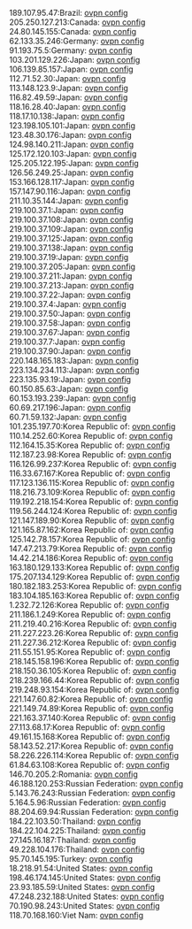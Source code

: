 189.107.95.47:Brazil: [ovpn config](vpn/189_107_95_47.ovpn)  
205.250.127.213:Canada: [ovpn config](vpn/205_250_127_213.ovpn)  
24.80.145.155:Canada: [ovpn config](vpn/24_80_145_155.ovpn)  
62.133.35.246:Germany: [ovpn config](vpn/62_133_35_246.ovpn)  
91.193.75.5:Germany: [ovpn config](vpn/91_193_75_5.ovpn)  
103.201.129.226:Japan: [ovpn config](vpn/103_201_129_226.ovpn)  
106.139.85.157:Japan: [ovpn config](vpn/106_139_85_157.ovpn)  
112.71.52.30:Japan: [ovpn config](vpn/112_71_52_30.ovpn)  
113.148.123.9:Japan: [ovpn config](vpn/113_148_123_9.ovpn)  
116.82.49.59:Japan: [ovpn config](vpn/116_82_49_59.ovpn)  
118.16.28.40:Japan: [ovpn config](vpn/118_16_28_40.ovpn)  
118.17.10.138:Japan: [ovpn config](vpn/118_17_10_138.ovpn)  
123.198.105.101:Japan: [ovpn config](vpn/123_198_105_101.ovpn)  
123.48.30.176:Japan: [ovpn config](vpn/123_48_30_176.ovpn)  
124.98.140.211:Japan: [ovpn config](vpn/124_98_140_211.ovpn)  
125.172.120.103:Japan: [ovpn config](vpn/125_172_120_103.ovpn)  
125.205.122.195:Japan: [ovpn config](vpn/125_205_122_195.ovpn)  
126.56.249.25:Japan: [ovpn config](vpn/126_56_249_25.ovpn)  
153.166.128.117:Japan: [ovpn config](vpn/153_166_128_117.ovpn)  
157.147.90.116:Japan: [ovpn config](vpn/157_147_90_116.ovpn)  
211.10.35.144:Japan: [ovpn config](vpn/211_10_35_144.ovpn)  
219.100.37.1:Japan: [ovpn config](vpn/219_100_37_1.ovpn)  
219.100.37.108:Japan: [ovpn config](vpn/219_100_37_108.ovpn)  
219.100.37.109:Japan: [ovpn config](vpn/219_100_37_109.ovpn)  
219.100.37.125:Japan: [ovpn config](vpn/219_100_37_125.ovpn)  
219.100.37.138:Japan: [ovpn config](vpn/219_100_37_138.ovpn)  
219.100.37.19:Japan: [ovpn config](vpn/219_100_37_19.ovpn)  
219.100.37.205:Japan: [ovpn config](vpn/219_100_37_205.ovpn)  
219.100.37.211:Japan: [ovpn config](vpn/219_100_37_211.ovpn)  
219.100.37.213:Japan: [ovpn config](vpn/219_100_37_213.ovpn)  
219.100.37.22:Japan: [ovpn config](vpn/219_100_37_22.ovpn)  
219.100.37.4:Japan: [ovpn config](vpn/219_100_37_4.ovpn)  
219.100.37.50:Japan: [ovpn config](vpn/219_100_37_50.ovpn)  
219.100.37.58:Japan: [ovpn config](vpn/219_100_37_58.ovpn)  
219.100.37.67:Japan: [ovpn config](vpn/219_100_37_67.ovpn)  
219.100.37.7:Japan: [ovpn config](vpn/219_100_37_7.ovpn)  
219.100.37.90:Japan: [ovpn config](vpn/219_100_37_90.ovpn)  
220.148.165.183:Japan: [ovpn config](vpn/220_148_165_183.ovpn)  
223.134.234.113:Japan: [ovpn config](vpn/223_134_234_113.ovpn)  
223.135.93.19:Japan: [ovpn config](vpn/223_135_93_19.ovpn)  
60.150.85.63:Japan: [ovpn config](vpn/60_150_85_63.ovpn)  
60.153.193.239:Japan: [ovpn config](vpn/60_153_193_239.ovpn)  
60.69.217.196:Japan: [ovpn config](vpn/60_69_217_196.ovpn)  
60.71.59.132:Japan: [ovpn config](vpn/60_71_59_132.ovpn)  
101.235.197.70:Korea Republic of: [ovpn config](vpn/101_235_197_70.ovpn)  
110.14.252.60:Korea Republic of: [ovpn config](vpn/110_14_252_60.ovpn)  
112.164.15.35:Korea Republic of: [ovpn config](vpn/112_164_15_35.ovpn)  
112.187.23.98:Korea Republic of: [ovpn config](vpn/112_187_23_98.ovpn)  
116.126.99.237:Korea Republic of: [ovpn config](vpn/116_126_99_237.ovpn)  
116.33.67.167:Korea Republic of: [ovpn config](vpn/116_33_67_167.ovpn)  
117.123.136.115:Korea Republic of: [ovpn config](vpn/117_123_136_115.ovpn)  
118.216.73.109:Korea Republic of: [ovpn config](vpn/118_216_73_109.ovpn)  
119.192.218.154:Korea Republic of: [ovpn config](vpn/119_192_218_154.ovpn)  
119.56.244.124:Korea Republic of: [ovpn config](vpn/119_56_244_124.ovpn)  
121.147.189.90:Korea Republic of: [ovpn config](vpn/121_147_189_90.ovpn)  
121.165.87.162:Korea Republic of: [ovpn config](vpn/121_165_87_162.ovpn)  
125.142.78.157:Korea Republic of: [ovpn config](vpn/125_142_78_157.ovpn)  
147.47.213.79:Korea Republic of: [ovpn config](vpn/147_47_213_79.ovpn)  
14.42.214.186:Korea Republic of: [ovpn config](vpn/14_42_214_186.ovpn)  
163.180.129.133:Korea Republic of: [ovpn config](vpn/163_180_129_133.ovpn)  
175.207.134.129:Korea Republic of: [ovpn config](vpn/175_207_134_129.ovpn)  
180.182.183.253:Korea Republic of: [ovpn config](vpn/180_182_183_253.ovpn)  
183.104.185.163:Korea Republic of: [ovpn config](vpn/183_104_185_163.ovpn)  
1.232.72.126:Korea Republic of: [ovpn config](vpn/1_232_72_126.ovpn)  
211.186.1.249:Korea Republic of: [ovpn config](vpn/211_186_1_249.ovpn)  
211.219.40.216:Korea Republic of: [ovpn config](vpn/211_219_40_216.ovpn)  
211.227.223.26:Korea Republic of: [ovpn config](vpn/211_227_223_26.ovpn)  
211.227.36.212:Korea Republic of: [ovpn config](vpn/211_227_36_212.ovpn)  
211.55.151.95:Korea Republic of: [ovpn config](vpn/211_55_151_95.ovpn)  
218.145.158.196:Korea Republic of: [ovpn config](vpn/218_145_158_196.ovpn)  
218.150.36.105:Korea Republic of: [ovpn config](vpn/218_150_36_105.ovpn)  
218.239.166.44:Korea Republic of: [ovpn config](vpn/218_239_166_44.ovpn)  
219.248.93.154:Korea Republic of: [ovpn config](vpn/219_248_93_154.ovpn)  
221.147.60.82:Korea Republic of: [ovpn config](vpn/221_147_60_82.ovpn)  
221.149.74.89:Korea Republic of: [ovpn config](vpn/221_149_74_89.ovpn)  
221.163.37.140:Korea Republic of: [ovpn config](vpn/221_163_37_140.ovpn)  
27.113.68.17:Korea Republic of: [ovpn config](vpn/27_113_68_17.ovpn)  
49.161.15.168:Korea Republic of: [ovpn config](vpn/49_161_15_168.ovpn)  
58.143.52.217:Korea Republic of: [ovpn config](vpn/58_143_52_217.ovpn)  
58.226.226.114:Korea Republic of: [ovpn config](vpn/58_226_226_114.ovpn)  
61.84.63.108:Korea Republic of: [ovpn config](vpn/61_84_63_108.ovpn)  
146.70.205.2:Romania: [ovpn config](vpn/146_70_205_2.ovpn)  
46.188.120.253:Russian Federation: [ovpn config](vpn/46_188_120_253.ovpn)  
5.143.76.243:Russian Federation: [ovpn config](vpn/5_143_76_243.ovpn)  
5.164.5.96:Russian Federation: [ovpn config](vpn/5_164_5_96.ovpn)  
88.204.69.94:Russian Federation: [ovpn config](vpn/88_204_69_94.ovpn)  
184.22.103.50:Thailand: [ovpn config](vpn/184_22_103_50.ovpn)  
184.22.104.225:Thailand: [ovpn config](vpn/184_22_104_225.ovpn)  
27.145.16.187:Thailand: [ovpn config](vpn/27_145_16_187.ovpn)  
49.228.104.176:Thailand: [ovpn config](vpn/49_228_104_176.ovpn)  
95.70.145.195:Turkey: [ovpn config](vpn/95_70_145_195.ovpn)  
18.218.91.54:United States: [ovpn config](vpn/18_218_91_54.ovpn)  
198.46.174.145:United States: [ovpn config](vpn/198_46_174_145.ovpn)  
23.93.185.59:United States: [ovpn config](vpn/23_93_185_59.ovpn)  
47.248.232.188:United States: [ovpn config](vpn/47_248_232_188.ovpn)  
70.190.98.243:United States: [ovpn config](vpn/70_190_98_243.ovpn)  
118.70.168.160:Viet Nam: [ovpn config](vpn/118_70_168_160.ovpn)  
